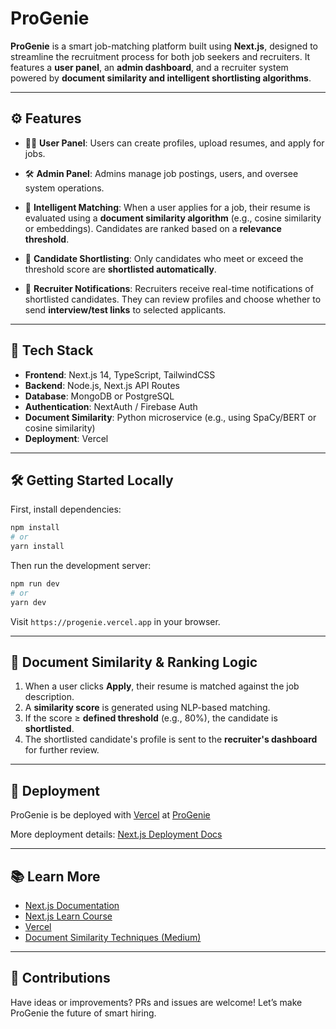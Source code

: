 # ProGenie

**ProGenie** is a smart job-matching platform built using **Next.js**, designed to streamline the recruitment process for both job seekers and recruiters. It features a **user panel**, an **admin dashboard**, and a recruiter system powered by **document similarity and intelligent shortlisting algorithms**.

---

## ⚙️ Features

* 🧑‍💼 **User Panel**:
  Users can create profiles, upload resumes, and apply for jobs.

* 🛠️ **Admin Panel**:
  Admins manage job postings, users, and oversee system operations.

* 🤖 **Intelligent Matching**:
  When a user applies for a job, their resume is evaluated using a **document similarity algorithm** (e.g., cosine similarity or embeddings). Candidates are ranked based on a **relevance threshold**.

* 🎯 **Candidate Shortlisting**:
  Only candidates who meet or exceed the threshold score are **shortlisted automatically**.

* 🔔 **Recruiter Notifications**:
  Recruiters receive real-time notifications of shortlisted candidates.
  They can review profiles and choose whether to send **interview/test links** to selected applicants.

---

## 🧪 Tech Stack

* **Frontend**: Next.js 14, TypeScript, TailwindCSS
* **Backend**: Node.js, Next.js API Routes
* **Database**: MongoDB or PostgreSQL
* **Authentication**: NextAuth / Firebase Auth
* **Document Similarity**: Python microservice (e.g., using SpaCy/BERT or cosine similarity)
* **Deployment**: Vercel

---

## 🛠 Getting Started Locally

First, install dependencies:

```bash
npm install
# or
yarn install
```

Then run the development server:

```bash
npm run dev
# or
yarn dev
```

Visit `https://progenie.vercel.app` in your browser.

---

## 🧠 Document Similarity & Ranking Logic

1. When a user clicks **Apply**, their resume is matched against the job description.
2. A **similarity score** is generated using NLP-based matching.
3. If the score ≥ **defined threshold** (e.g., 80%), the candidate is **shortlisted**.
4. The shortlisted candidate's profile is sent to the **recruiter's dashboard** for further review.

---

## 🚀 Deployment

ProGenie is be deployed with [Vercel](https://vercel.com) at [ProGenie](https://progenie.vercel.com)

More deployment details: [Next.js Deployment Docs](https://nextjs.org/docs/app/building-your-application/deploying)

---

## 📚 Learn More

* [Next.js Documentation](https://nextjs.org/docs)
* [Next.js Learn Course](https://nextjs.org/learn)
* [Vercel](https://vercel.com)
* [Document Similarity Techniques (Medium)](https://medium.com/search?q=document%20similarity)

---

## 🤝 Contributions

Have ideas or improvements? PRs and issues are welcome!
Let’s make ProGenie the future of smart hiring.

